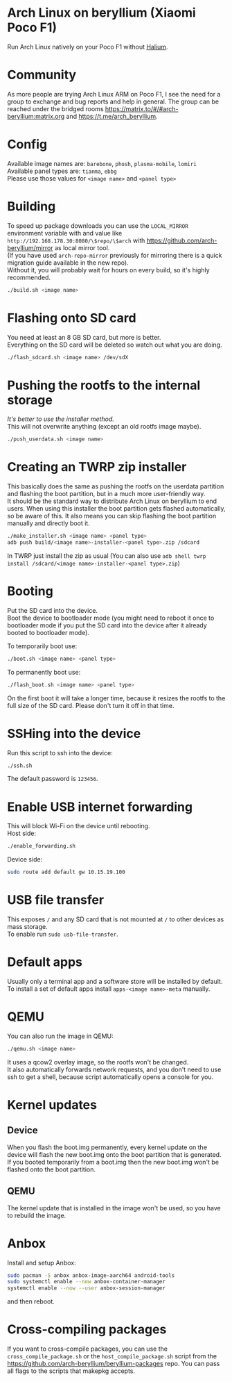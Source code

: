 # Arch Linux on beryllium (Xiaomi Poco F1)

Run Arch Linux natively on your Poco F1 without [Halium](https://halium.org).

# Community

As more people are trying Arch Linux ARM on Poco F1, I see the need for a group to exchange and bug reports and help in
general. The group can be reached under the bridged rooms https://matrix.to/#/#arch-beryllium:matrix.org
and https://t.me/arch_beryllium.

# Config

Available image names are: `barebone`, `phosh`, `plasma-mobile`, `lomiri`  
Available panel types are: `tianma`, `ebbg`  
Please use those values for `<image name>` and `<panel type>`

# Building

To speed up package downloads you can use the `LOCAL_MIRROR` environment variable with and value
like `http://192.168.178.30:8080/\$repo/\$arch` with https://github.com/arch-beryllium/mirror as local mirror tool.  
(If you have used `arch-repo-mirror` previously for mirroring there is a quick migration guide available in the new
repo).  
Without it, you will probably wait for hours on every build, so it's highly recommended.

```bash
./build.sh <image name>
```

# Flashing onto SD card

You need at least an 8 GB SD card, but more is better.  
Everything on the SD card will be deleted so watch out what you are doing.

```bash
./flash_sdcard.sh <image name> /dev/sdX
```

# Pushing the rootfs to the internal storage

_It's better to use the installer method._  
This will not overwrite anything (except an old rootfs image maybe).

```bash
./push_userdata.sh <image name>
```

# Creating an TWRP zip installer

This basically does the same as pushing the rootfs on the userdata partition and flashing the boot partition, but in a
much more user-friendly way.  
It should be the standard way to distribute Arch Linux on beryllium to end users. When using this installer the boot
partition gets flashed automatically, so be aware of this. It also means you can skip flashing the boot partition
manually and directly boot it.

```bash
./make_installer.sh <image name> <panel type>
adb push build/<image name>-installer-<panel type>.zip /sdcard
```

In TWRP just install the zip as usual (You can also
use `adb shell twrp install /sdcard/<image name>-installer-<panel type>.zip`)

# Booting

Put the SD card into the device.  
Boot the device to bootloader mode (you might need to reboot it once to bootloader mode if you put the SD card into the
device after it already booted to bootloader mode).

To temporarily boot use:

```bash
./boot.sh <image name> <panel type>
```

To permanently boot use:

```bash
./flash_boot.sh <image name> <panel type>
```

On the first boot it will take a longer time, because it resizes the rootfs to the full size of the SD card. Please
don't turn it off in that time.

# SSHing into the device

Run this script to ssh into the device:

```bash
./ssh.sh
```

The default password is `123456`.

# Enable USB internet forwarding

This will block Wi-Fi on the device until rebooting.  
Host side:

```bash
./enable_forwarding.sh
```

Device side:

```bash
sudo route add default gw 10.15.19.100
```

# USB file transfer

This exposes `/` and any SD card that is not mounted at `/` to other devices as mass storage.  
To enable run `sudo usb-file-transfer`.

# Default apps

Usually only a terminal app and a software store will be installed by default. To install a set of default apps
install `apps-<image name>-meta` manually.

# QEMU

You can also run the image in QEMU:

```bash
./qemu.sh <image name>
```

It uses a qcow2 overlay image, so the rootfs won't be changed.  
It also automatically forwards network requests, and you don't need to use ssh to get a shell, because script
automatically opens a console for you.

# Kernel updates

## Device

When you flash the boot.img permanently, every kernel update on the device will flash the new boot.img onto the boot
partition that is generated.  
If you booted temporarily from a boot.img then the new boot.img won't be flashed onto the boot partition.

## QEMU

The kernel update that is installed in the image won't be used, so you have to rebuild the image.

# Anbox

Install and setup Anbox:

```bash
sudo pacman -S anbox anbox-image-aarch64 android-tools
sudo systemctl enable --now anbox-container-manager
systemctl enable --now --user anbox-session-manager
```

and then reboot.

# Cross-compiling packages

If you want to cross-compile packages, you can use the `cross_compile_package.sh` or the `host_compile_package.sh`
script from the https://github.com/arch-beryllium/beryllium-packages repo. You can pass all flags to the scripts that
makepkg accepts.
